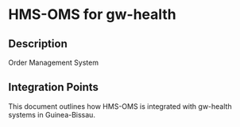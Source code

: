 # HMS-OMS for gw-health

## Description

Order Management System

## Integration Points

This document outlines how HMS-OMS is integrated with gw-health systems in Guinea-Bissau.
